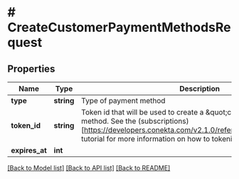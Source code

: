 # # CreateCustomerPaymentMethodsRequest

## Properties

Name | Type | Description | Notes
------------ | ------------- | ------------- | -------------
**type** | **string** | Type of payment method |
**token_id** | **string** | Token id that will be used to create a \&quot;card\&quot; type payment method. See the (subscriptions)[https://developers.conekta.com/v2.1.0/reference/createsubscription] tutorial for more information on how to tokenize cards. |
**expires_at** | **int** |  | [optional]

[[Back to Model list]](../../README.md#models) [[Back to API list]](../../README.md#endpoints) [[Back to README]](../../README.md)
